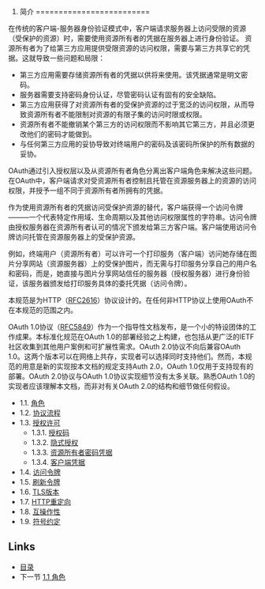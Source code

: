 1. 简介
=========================

在传统的客户端-服务器身份验证模式中，客户端请求服务器上访问受限的资源（受保护的资源）时，需要使用资源所有者的凭据在服务器上进行身份验证。
资源所有者为了给第三方应用提供受限资源的访问权限，需要与第三方共享它的凭据。这就导致一些问题和局限：
- 第三方应用需要存储资源所有者的凭据以供将来使用。该凭据通常是明文密码。
- 服务器需要支持密码身份认证，尽管密码认证有固有的安全缺陷。
- 第三方应用获得了对资源所有者的受保护资源的过于宽泛的访问权限，从而导致资源所有者不能限制对资源的有限子集的访问时限或权限。
- 资源所有者不能撤销某个第三方的访问权限而不影响其它第三方，并且必须更改他们的密码才能做到。
- 与任何第三方应用的妥协导致对终端用户的密码及该密码所保护的所有数据的妥协。

OAuth通过引入授权层以及从资源所有者角色分离出客户端角色来解决这些问题。在OAuth中，客户端请求对受资源所有者控制且托管在资源服务器上的资源的访问权限，并授予一组不同于资源所有者所拥有的凭据。

作为使用资源所有者的凭据访问受保护资源的替代，客户端获得一个访问令牌———一个代表特定作用域、生命周期以及其他访问权限属性的字符串。访问令牌由授权服务器在资源所有者认可的情况下颁发给第三方客户端。客户端使用访问令牌访问托管在资源服务器上的受保护资源。

例如，终端用户（资源所有者）可以许可一个打印服务（客户端）访问她存储在图片分享网站（资源服务器）上的受保护图片，而无需与打印服务分享自己的用户名和密码，而是，她直接与图片分享网站信任的服务器（授权服务器）进行身份验证，该服务器颁发给打印服务具体的委托凭据（访问令牌）。

本规范是为HTTP（[RFC2616][RFC2616]）协议设计的。在任何非HTTP协议上使用OAuth不在本规范的范围之内。

OAuth 1.0协议（[RFC5849][RFC5849]）作为一个指导性文档发布，是一个小的特设团体的工作成果。本标准化规范在OAuth 1.0的部署经验之上构建，也包括从更广泛的IETF社区收集到其他用户案例和可扩展性需求。OAuth 2.0协议不向后兼容OAuth 1.0。这两个版本可以在网络上共存，实现者可以选择同时支持他们。然而，本规范的用意是新的实现按本文档的规定支持Auth 2.0，OAuth 1.0仅用于支持现有的部署。OAuth 2.0协议与OAuth 1.0协议实现细节没有太多关联。熟悉OAuth 1.0的实现者应该理解本文档，而非对有关OAuth 2.0的结构和细节做任何假设。

- 1.1. [角色](1.1.md)
- 1.2. [协议流程](1.2.md)
- 1.3. [授权许可](1.3.md)
    + 1.3.1. [授权码](1.3.1.md)
    + 1.3.2. [隐式授权](1.3.2.md)
    + 1.3.3. [资源所有者密码凭据](1.3.3.md)
    + 1.3.4. [客户端凭据](1.3.4.md)
- 1.4. [访问令牌](1.4.md)
- 1.5. [刷新令牌](1.5.md)
- 1.6. [TLS版本](1.6.md)
- 1.7. [HTTP重定向](1.7.md)
- 1.8. [互操作性](1.8.md)
- 1.9. [符号约定](1.9.md)

[RFC2616]: http://tools.ietf.org/html/rfc2616 "HTTP/1.1协议"
[RFC5849]: http://tools.ietf.org/html/rfc5849 "OAuth 1.0协议"

## Links

* [目录](../SUMMARY.md)
* 下一节 [1.1 角色](1.1.md)
